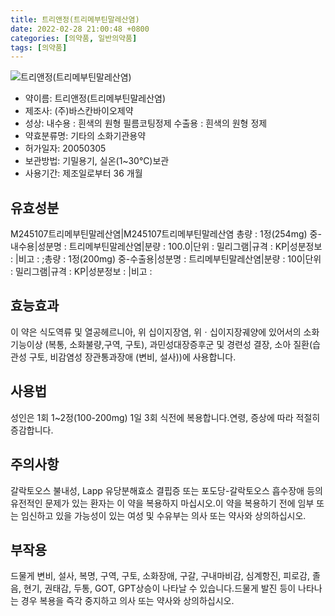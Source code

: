 ```yaml
---
title: 트리앤정(트리메부틴말레산염)
date: 2022-02-28 21:00:48 +0800
categories: [의약품, 일반의약품]
tags: [의약품]
---
```

![트리앤정(트리메부틴말레산염)](https://nedrug.mfds.go.kr/pbp/cmn/itemImageDownload/151308878099700132)

- 약이름: 트리앤정(트리메부틴말레산염)
- 제조사: (주)바스칸바이오제약
- 성상: 내수용 : 흰색의 원형 필름코팅정제
수출용 : 흰색의 원형 정제
- 약효분류명: 기타의 소화기관용약
- 허가일자: 20050305
- 보관방법: 기밀용기, 실온(1~30℃)보관
- 사용기간: 제조일로부터 36 개월
## 유효성분
M245107트리메부틴말레산염|M245107트리메부틴말레산염
총량 : 1정(254mg) 중-내수용|성분명 : 트리메부틴말레산염|분량 : 100.0|단위 : 밀리그램|규격 : KP|성분정보 : |비고 : ;총량 : 1정(200mg) 중-수출용|성분명 : 트리메부틴말레산염|분량 : 100|단위 : 밀리그램|규격 : KP|성분정보 : |비고 :
## 효능효과
이 약은 식도역류 및 열공헤르니아, 위 십이지장염, 위ㆍ십이지장궤양에 있어서의 소화기능이상 (복통, 소화불량,구역, 구토), 과민성대장증후군 및 경련성 결장, 소아 질환(습관성 구토, 비감염성 장관통과장애 (변비, 설사))에 사용합니다.
## 사용법
성인은 1회 1~2정(100-200mg) 1일 3회 식전에 복용합니다.연령, 증상에 따라 적절히 증감합니다.
## 주의사항
갈락토오스 불내성, Lapp 유당분해효소 결핍증 또는 포도당-갈락토오스 흡수장애 등의 유전적인 문제가 있는 환자는 이 약을 복용하지 마십시오.이 약을 복용하기 전에 임부 또는 임신하고 있을 가능성이 있는 여성 및 수유부는 의사 또는 약사와 상의하십시오.
## 부작용
드물게 변비, 설사, 복명, 구역, 구토, 소화장애, 구갈, 구내마비감, 심계항진, 피로감, 졸음, 현기, 권태감, 두통, GOT, GPT상승이 나타날 수 있습니다.드물게 발진 등이 나타나는 경우 복용을 즉각 중지하고 의사 또는 약사와 상의하십시오.
